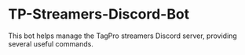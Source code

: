 # TP-Streamers-Discord-Bot
This bot helps manage the TagPro streamers Discord server, providing several useful commands.
